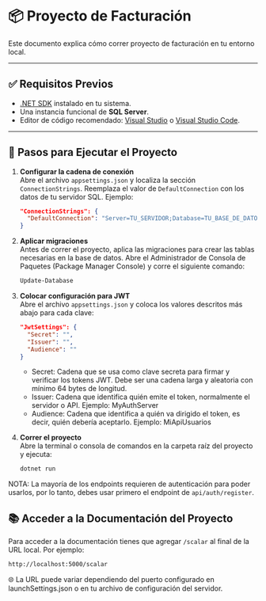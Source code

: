 # 📦 Proyecto de Facturación

Este documento explica cómo correr proyecto de facturación en tu entorno local.

---

## ✅ Requisitos Previos

- [.NET SDK](https://dotnet.microsoft.com/download) instalado en tu sistema.
- Una instancia funcional de **SQL Server**.
- Editor de código recomendado: [Visual Studio](https://visualstudio.microsoft.com/) o [Visual Studio Code](https://code.visualstudio.com/).

---

## 🚀 Pasos para Ejecutar el Proyecto
   
1. **Configurar la cadena de conexión**  
   Abre el archivo `appsettings.json` y localiza la sección `ConnectionStrings`. Reemplaza el valor de `DefaultConnection` con los datos de tu servidor SQL. Ejemplo:

   ```json
   "ConnectionStrings": {
     "DefaultConnection": "Server=TU_SERVIDOR;Database=TU_BASE_DE_DATOS;Trusted_Connection=True;TrustServerCertificate=True;"
   }
   ```
   
2. **Aplicar migraciones**  
   Antes de correr el proyecto, aplica las migraciones para crear las tablas necesarias en la base de datos. Abre el Administrador de Consola de Paquetes
   (Package Manager Console) y corre el siguiente comando:

   ```bash
   Update-Database
   ```

3. **Colocar configuración para JWT**  
   Abre el archivo `appsettings.json` y coloca los valores descritos más abajo para cada clave:
   
   ```json
   "JwtSettings": {
     "Secret": "",
     "Issuer": "",
     "Audience": ""
   }
   ```
      
   - Secret: Cadena que se usa como clave secreta para firmar y verificar los tokens JWT. Debe ser una cadena larga y aleatoria con mínimo 64 bytes de longitud.
   - Issuer: Cadena que identifica quién emite el token, normalmente el servidor o API. Ejemplo: MyAuthServer
   - Audience: Cadena que identifica a quién va dirigido el token, es decir, quién debería aceptarlo. Ejemplo: MiApiUsuarios

5. **Correr el proyecto**  
   Abre la terminal o consola de comandos en la carpeta raíz del proyecto y ejecuta:

   ```bash
   dotnet run
   ```

NOTA: La mayoría de los endpoints requieren de autenticación para poder usarlos, por lo tanto, debes usar primero el endpoint de `api/auth/register`.

## 📚 Acceder a la Documentación del Proyecto
Para acceder a la documentación tienes que agregar `/scalar` al final de la URL local. Por ejemplo:
```bash
http://localhost:5000/scalar
```
🌐 La URL puede variar dependiendo del puerto configurado en launchSettings.json o en tu archivo de configuración del servidor.
